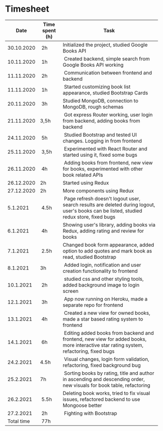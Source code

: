 # Timesheet

| Date | Time spent (h) | Task |
|------|------------|------|
|30.10.2020 | 2h | Initialized the project, studied Google Books API |
|10.11.2020 | 1h | Created backend, simple search from Google Books API working |
|11.11.2020 | 2h | Communication between frontend and backend |
|11.11.2020 | 1h | Started customizing book list appearance, studied Bootstrap Cards |
|20.11.2020 | 3h | Studied MongoDB, connection to MongoDB, rough schemas |
|21.11.2020 | 3,5h | Got express Router working, user login from backend, adding books from backend |
|24.11.2020 | 5h | Studied Bootstrap and tested UI changes. Logging in from frontend |
|25.11.2020 | 3,5h | Experimented with React Router and started using it, fixed some bugs |
|26.11.2020 | 4h | Adding books from frontend, new view for books, experimented with other book related APIs |
|26.12.2020 | 2h | Started using Redux |
|27.12.2020 | 2h | More components using Redux |
|5.1.2021 | 4.5h | Page refresh doesn't logout user, search results are deleted during logout, user's books can be listed, studied redux store, fixed bugs |
|6.1.2021 | 4h | Showing user's library, adding books via Redux, adding rating and review for books |
|7.1.2021 | 2.5h | Changed book form appearance, added option to add quotes and mark book as read, studied Bootstrap |
|8.1.2021 | 3h | Added login, notification and user creation functionality to frontend |
|10.1.2021 | 2h | studied css and other styling tools, added background image to login screen |
|12.1.2021 | 3h | App now running on Heroku, made a separate repo for frontend |
|13.1.2021 | 4h | Created a new view for owned books, made a star based rating system to frontend |
|14.1.2021 | 6h | Editing added books from backend and frontend, new view for added books, more interactive star rating system, refactoring, fixed bugs |
|24.2.2021 | 4.5h | Visual changes, login form validation, refactoring, fixed background bug |
|25.2.2021 | 7h | Sorting books by rating, title and author in ascending and descending order, new visuals for book table, refactoring |
|26.2.2021 | 5.5h | Deleting book works, tried to fix visual issues, refactored backend to use Mongoose better |
|27.2.2021 | 2h | Fighting with Bootstrap |
|Total time | 77h | |
